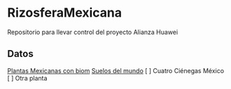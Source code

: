 # RizosferaMexicana
Repositorio para llevar control del proyecto Alianza Huawei

## Datos
[Plantas Mexicanas con biom](https://lab.matmor.unam.mx/files)
[Suelos del mundo]()
 [ ] Cuatro Ciénegas México 
 [ ] Otra planta 
